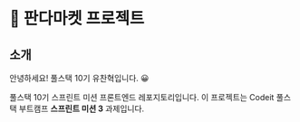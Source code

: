 # 🐼 판다마켓 프로젝트

## 소개

안녕하세요! 풀스택 10기 유찬혁입니다. 😀

풀스택 10기 스프린트 미션 프론트엔드 레포지토리입니다.
이 프로젝트는 Codeit 풀스택 부트캠프 **스프린트 미션 3** 과제입니다.
